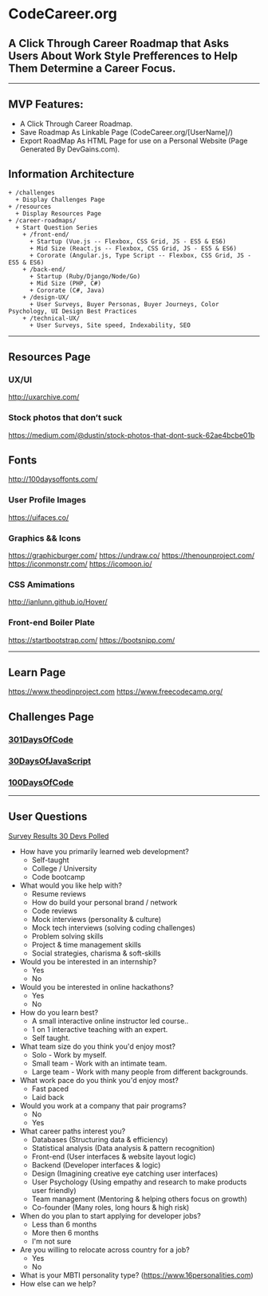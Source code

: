 # CodeCareer.org
## A Click Through Career Roadmap that Asks Users About Work Style Prefferences to Help Them Determine a Career Focus.

---
## MVP Features:
+ A Click Through Career Roadmap.
+ Save Roadmap As Linkable Page (CodeCareer.org/[UserName]/)
+ Export RoadMap As HTML Page for use on a Personal Website (Page Generated By DevGains.com).

## Information Architecture

    + /challenges
      + Display Challenges Page
    + /resources
      + Display Resources Page
    + /career-roadmaps/
      + Start Question Series
        + /front-end/
          + Startup (Vue.js -- Flexbox, CSS Grid, JS - ES5 & ES6)
          + Mid Size (React.js -- Flexbox, CSS Grid, JS - ES5 & ES6)
          + Cororate (Angular.js, Type Script -- Flexbox, CSS Grid, JS - ES5 & ES6)
        + /back-end/
          + Startup (Ruby/Django/Node/Go)
          + Mid Size (PHP, C#)
          + Cororate (C#, Java)
        + /design-UX/
          + User Surveys, Buyer Personas, Buyer Journeys, Color Psychology, UI Design Best Practices
        + /technical-UX/
          + User Surveys, Site speed, Indexability, SEO
          
---

## Resources Page

### UX/UI
http://uxarchive.com/

### Stock photos that don’t suck
https://medium.com/@dustin/stock-photos-that-dont-suck-62ae4bcbe01b

## Fonts
http://100daysoffonts.com/

### User Profile Images
https://uifaces.co/

### Graphics && Icons
https://graphicburger.com/
https://undraw.co/
https://thenounproject.com/
https://iconmonstr.com/
https://icomoon.io/

### CSS Amimations
http://ianlunn.github.io/Hover/

### Front-end Boiler Plate
https://startbootstrap.com/
https://bootsnipp.com/

---

## Learn Page
https://www.theodinproject.com
https://www.freecodecamp.org/

## Challenges Page

### [301DaysOfCode](https://301daysofcode.com/)
### [30DaysOfJavaScript](https://JavaScript30.com/friend/SPAK)
### [100DaysOfCode](https://www.100daysofcode.com/)

---

## User Questions

[Survey Results 30 Devs Polled](https://twitter.com/ioedeveloper/status/1042849527353552897)

+ How have you primarily learned web development?
  + Self-taught
  + College / University
  + Code bootcamp
+ What would you like help with?
  + Resume reviews
  + How do build your personal brand / network
  + Code reviews
  + Mock interviews (personality & culture)
  + Mock tech interviews (solving coding challenges)
  + Problem solving skills
  + Project & time management skills
  + Social strategies, charisma & soft-skills
+ Would you be interested in an internship?
  + Yes
  + No
+ Would you be interested in online hackathons?
  + Yes
  + No
+ How do you learn best?
  + A small interactive online instructor led course..
  + 1 on 1 interactive teaching with an expert.
  + Self taught.
+ What team size do you think you'd enjoy most?
  + Solo - Work by myself.
  + Small team - Work with an intimate team.
  + Large team - Work with many people from different backgrounds.
+ What work pace do you think you'd enjoy most?
  + Fast paced
  + Laid back
+ Would you work at a company that pair programs?
  + No
  + Yes
+ What career paths interest you?
  + Databases (Structuring data & efficiency)
  + Statistical analysis (Data analysis & pattern recognition)
  + Front-end (User interfaces & website layout logic)
  + Backend (Developer interfaces & logic)
  + Design (Imagining creative eye catching user interfaces)
  + User Psychology (Using empathy and research to make products user friendly)
  + Team management (Mentoring & helping others focus on growth)
  + Co-founder (Many roles, long hours & high risk)
+ When do you plan to start applying for developer jobs?
  + Less than 6 months
  + More then 6 months
  + I'm not sure
+ Are you willing to relocate across country for a job?
  + Yes
  + No
+ What is your MBTI personality type? (https://www.16personalities.com)
+ How else can we help?
